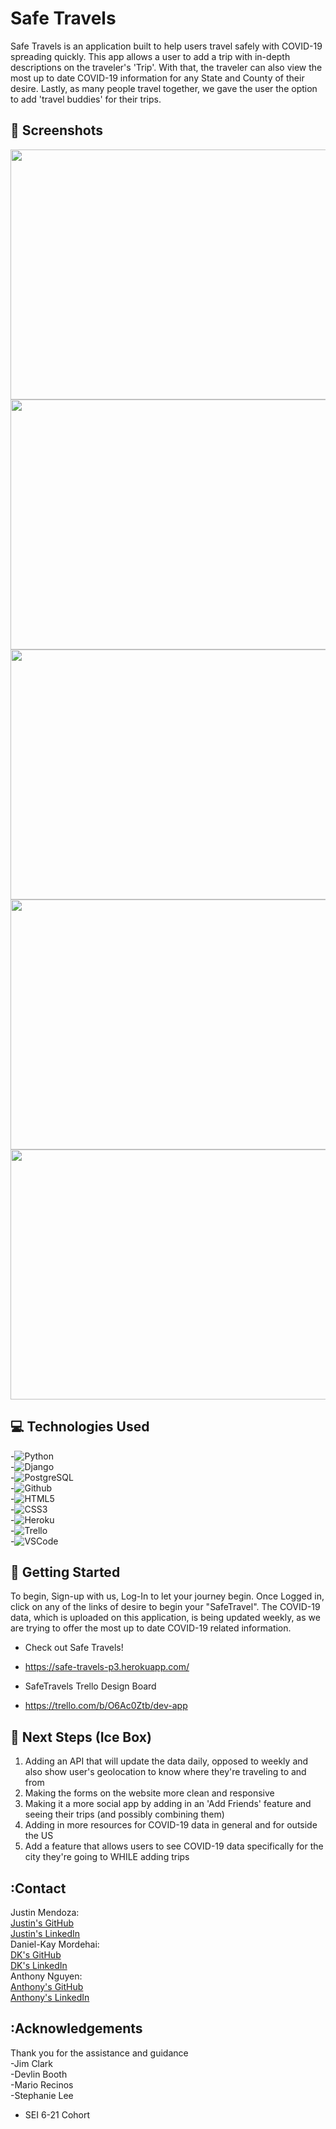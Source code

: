 # Safe Travels

Safe Travels is an application built to help users travel safely with COVID-19 spreading quickly. This app allows a user to add a trip with in-depth descriptions on the traveler's 'Trip'. With that, the traveler can also view the most up to date COVID-19 information for any State and County of their desire. Lastly, as many people travel together, we gave the user the option to add 'travel buddies' for their trips.


## :camera_flash: Screenshots


<img src="https://i.imgur.com/PNvWdre.png"   width="600px" height="400px"/>
<img src="https://i.imgur.com/9Yn1iZI.png"   width="600px" height="400px"/>
<img src="https://i.imgur.com/QBsPxtN.png"   width="600px" height="400px"/>
<img src="https://i.imgur.com/tVPrcjS.png"   width="600px" height="400px"/>
<img src="https://i.imgur.com/cXGXgWO.png"   width="600px" height="400px"/>

## :computer: Technologies Used
-![Python](https://img.shields.io/badge/-Python-05122A?style=flat&logo=python) <br>
-![Django](https://img.shields.io/badge/-Django-05122A?style=flat&logo=django) <br>
-![PostgreSQL](https://img.shields.io/badge/-PostgreSQL-05122A?style=flat&logo=postgresql) <br>
-![Github](https://img.shields.io/badge/-GitHub-333?style=flat&logo=github) <br>
-![HTML5](https://img.shields.io/badge/-HTML5-333?style=flat&logo=html5) <br>
-![CSS3](https://img.shields.io/badge/-CSS-333?style=flat&logo=css3) <br>
-![Heroku](https://img.shields.io/badge/-Heroku-333?style=flat&logo=heroku) <br>
-![Trello](https://img.shields.io/badge/-Trello-333?style=flat&logo=trello) <br>
-![VSCode](https://img.shields.io/badge/-VS_Code-333?style=flat&logo=visualstudio) <br>


## :diamond_shape_with_a_dot_inside: Getting Started


To begin, Sign-up with us, Log-In to let your journey begin. Once Logged in, click on any of the links of desire to begin your "SafeTravel". The COVID-19 data, which is uploaded on this application, is being updated weekly, as we are trying to offer the most up to date COVID-19 related information. 

* Check out Safe Travels!
* https://safe-travels-p3.herokuapp.com/

* SafeTravels Trello Design Board
* https://trello.com/b/O6Ac0Ztb/dev-app

## :seedling: Next Steps (Ice Box)

1. Adding an API that will update the data daily, opposed to weekly and also show user's geolocation to know where they're traveling to and from
2. Making the forms on the website more clean and responsive
3. Making it a more social app by adding in an 'Add Friends' feature and seeing their trips (and possibly combining them)
4. Adding in more resources for COVID-19 data in general and for outside the US
5. Add a feature that allows users to see COVID-19 data specifically for the city they're going to WHILE adding trips


## :Contact

Justin Mendoza:<br> 
<a href="https://github.com/jmendoza13">Justin's GitHub</a><br>
<a href="https://www.linkedin.com/in/j-mendoza">Justin's LinkedIn</a><br>
Daniel-Kay Mordehai:<br> 
<a href="https://github.com/Dandd6541">DK's GitHub</a><br>
<a href="https://www.linkedin.com/in/danielkaymordehai/">DK's LinkedIn</a><br>
Anthony Nguyen:<br>
<a href="https://github.com/abpandanguyen">Anthony's GitHub</a><br>
<a href="https://www.linkedin.com/in/abpnguyen/">Anthony's LinkedIn</a><br>

## :Acknowledgements
Thank you for the assistance and guidance <br>
-Jim Clark <br>
-Devlin Booth <br>
-Mario Recinos <br>
-Stephanie Lee <br>
- SEI 6-21 Cohort <br>